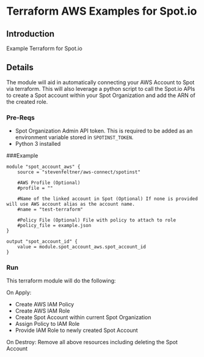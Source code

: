 # Terraform AWS Examples for Spot.io

## Introduction
Example Terraform for Spot.io

## Details
The module will aid in automatically connecting your AWS Account to Spot via terraform.  This will also leverage a python script to call the Spot.io APIs to create a Spot account within your Spot Organization and add the ARN of the created role. 

### Pre-Reqs
* Spot Organization Admin API token. This is required to be added as an environment variable stored in ```SPOTINST_TOKEN```.
* Python 3 installed

###Example
```hcl
module "spot_account_aws" {
    source = "stevenfeltner/aws-connect/spotinst"

    #AWS Profile (Optional)
    #profile = ""

    #Name of the linked account in Spot (Optional) If none is provided will use AWS account alias as the account name.
    #name = "test-terraform"
  
    #Policy File (Optional) File with policy to attach to role
    #policy_file = example.json
}

output "spot_account_id" {
    value = module.spot_account_aws.spot_account_id
}
```
### Run
This terraform module will do the following:

On Apply:
* Create AWS IAM Policy 
* Create AWS IAM Role
* Create Spot Account within current Spot Organization
* Assign Policy to IAM Role
* Provide IAM Role to newly created Spot Account

On Destroy:
Remove all above resources including deleting the Spot Account
